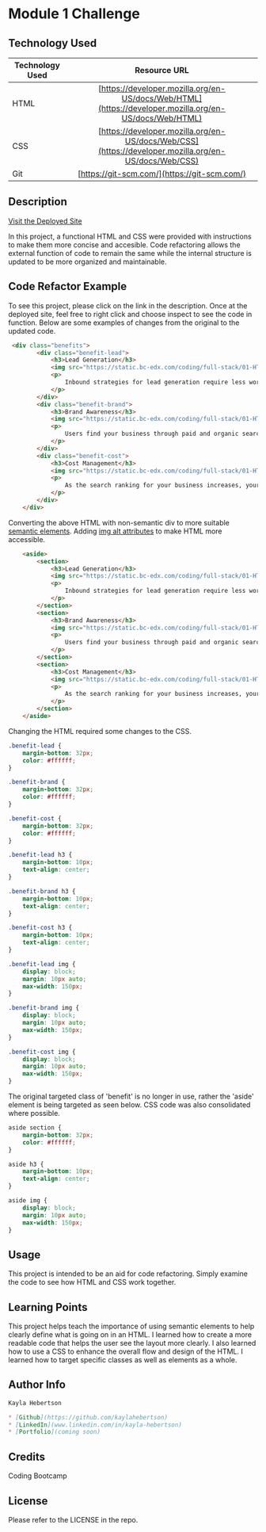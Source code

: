 # Module 1 Challenge

## Technology Used

| Technology Used         | Resource URL           | 
| ------------- |:-------------:| 
| HTML    | [https://developer.mozilla.org/en-US/docs/Web/HTML](https://developer.mozilla.org/en-US/docs/Web/HTML) | 
| CSS     | [https://developer.mozilla.org/en-US/docs/Web/CSS](https://developer.mozilla.org/en-US/docs/Web/CSS)      |   
| Git | [https://git-scm.com/](https://git-scm.com/)     |  

## Description

[Visit the Deployed Site](https://kaylahebertson.github.io/module-1-challenge/)

In this project, a functional HTML and CSS were provided with instructions to make them more concise and accesible. Code refactoring allows the external function of code to remain the same while the internal structure is updated to be more organized and maintainable. 

## Code Refactor Example

To see this project, please click on the link in the description. Once at the deployed site, feel free to right click and choose inspect to see the code in function. Below are some examples of changes from the original to the updated code. 

```html
 <div class="benefits">
        <div class="benefit-lead">
            <h3>Lead Generation</h3>
            <img src="https://static.bc-edx.com/coding/full-stack/01-HTML-Git-CSS/assets/lead-generation.png" />
            <p>
                Inbound strategies for lead generation require less work for your business, bringing customers directly to your website.
            </p>
        </div>
        <div class="benefit-brand">
            <h3>Brand Awareness</h3>
            <img src="https://static.bc-edx.com/coding/full-stack/01-HTML-Git-CSS/assets/brand-awareness.png" />
            <p>
                Users find your business through paid and organic searches, increasing the search ranking and visibility for your business.
            </p>
        </div>
        <div class="benefit-cost">
            <h3>Cost Management</h3>
            <img src="https://static.bc-edx.com/coding/full-stack/01-HTML-Git-CSS/assets/cost-management.png" />
            <p>
                As the search ranking for your business increases, your advertising costs decrease, and you no longer need to advertise your page.
            </p>
        </div>
    </div>
```

Converting the above HTML with non-semantic div to more suitable [semantic elements](https://www.w3schools.com/html/html5_semantic_elements.asp). Adding [img alt attributes](https://www.w3schools.com/tags/att_img_alt.asp) to make HTML more accessible.

```html
    <aside>
        <section>
            <h3>Lead Generation</h3>
            <img src="https://static.bc-edx.com/coding/full-stack/01-HTML-Git-CSS/assets/lead-generation.png" alt="gear turning into money" />
            <p>
                Inbound strategies for lead generation require less work for your business, bringing customers directly to your website.
            </p>
        </section>
        <section>
            <h3>Brand Awareness</h3>
            <img src="https://static.bc-edx.com/coding/full-stack/01-HTML-Git-CSS/assets/brand-awareness.png" alt="lit up light bulb" />
            <p>
                Users find your business through paid and organic searches, increasing the search ranking and visibility for your business.
            </p>
        </section>
        <section>
            <h3>Cost Management</h3>
            <img src="https://static.bc-edx.com/coding/full-stack/01-HTML-Git-CSS/assets/cost-management.png" alt="gear surrounded by money" />
            <p>
                As the search ranking for your business increases, your advertising costs decrease, and you no longer need to advertise your page.
            </p>
        </section>
    </aside>
```

Changing the HTML required some changes to the CSS.

```css
.benefit-lead {
    margin-bottom: 32px;
    color: #ffffff;
}

.benefit-brand {
    margin-bottom: 32px;
    color: #ffffff;
}

.benefit-cost {
    margin-bottom: 32px;
    color: #ffffff;
}

.benefit-lead h3 {
    margin-bottom: 10px;
    text-align: center;
}

.benefit-brand h3 {
    margin-bottom: 10px;
    text-align: center;
}

.benefit-cost h3 {
    margin-bottom: 10px;
    text-align: center;
}

.benefit-lead img {
    display: block;
    margin: 10px auto;
    max-width: 150px;
}

.benefit-brand img {
    display: block;
    margin: 10px auto;
    max-width: 150px;
}

.benefit-cost img {
    display: block;
    margin: 10px auto;
    max-width: 150px;
}
```

The original targeted class of 'benefit' is no longer in use, rather the 'aside' element is being targeted as seen below. CSS code was also consolidated where possible.

```css
aside section {
    margin-bottom: 32px;
    color: #ffffff;
}

aside h3 {
    margin-bottom: 10px;
    text-align: center;
}

aside img {
    display: block;
    margin: 10px auto;
    max-width: 150px;
}
```

## Usage

This project is intended to be an aid for code refactoring. Simply examine the code to see how HTML and CSS work together. 

## Learning Points

This project helps teach the importance of using semantic elements to help clearly define what is going on in an HTML. I learned how to create a more readable code that helps the user see the layout more clearly. I also learned how to use a CSS to enhance the overall flow and design of the HTML. I learned how to target specific classes as well as elements as a whole.

## Author Info

```md
Kayla Hebertson

* [Github](https://github.com/kaylahebertson)
* [LinkedIn](www.linkedin.com/in/kayla-hebertson)
* [Portfolio](coming soon)

```


## Credits

Coding Bootcamp

## License

Please refer to the LICENSE in the repo.
